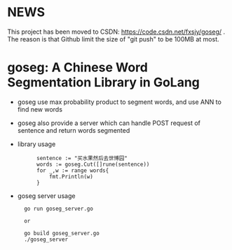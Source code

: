 NEWS
====
This project has been moved to CSDN: https://code.csdn.net/fxsjy/goseg/ .
The reason is that Github limit the size of "git push" to be 100MB at most.



goseg: A Chinese Word Segmentation Library in GoLang
==================================================

* goseg use max probability product to segment words, and use ANN to find new words

* goseg also provide a server which can handle POST request of sentence and return words segmented

* library usage


			sentence := "买水果然后去世博园"
			words := goseg.Cut([]rune(sentence))
    		for _,w := range words{
    			fmt.Println(w)
    		}

* goseg server usage

		go run goseg_server.go

		or 

		go build goseg_server.go
		./goseg_server


